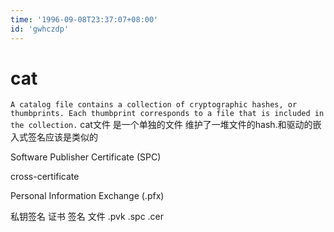 ```yaml
---
time: '1996-09-08T23:37:07+08:00'
id: 'gwhczdp'
---
```


# cat 
`A catalog file contains a collection of cryptographic hashes, or thumbprints. Each thumbprint corresponds to a file that is included in the collection.`
cat文件 是一个单独的文件 维护了一堆文件的hash.和驱动的嵌入式签名应该是类似的

Software Publisher Certificate (SPC) 

cross-certificate 

Personal Information Exchange (.pfx)

私钥签名
证书 签名 文件
.pvk 
.spc
.cer